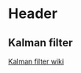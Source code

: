 <!-- TITLE: Slam -->
<!-- SUBTITLE: A quick summary of Slam -->

# Header
## Kalman filter

[Kalman filter wiki](https://en.wikipedia.org/wiki/Kalman_filter)